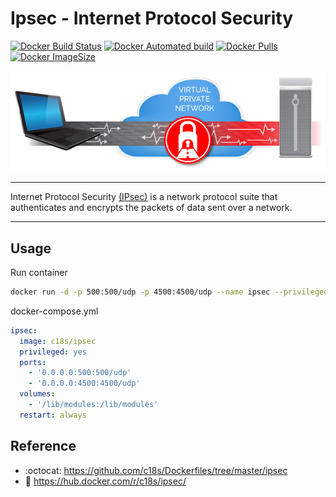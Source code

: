 # Ipsec - Internet Protocol Security

[![Docker Build Status](https://img.shields.io/docker/build/c18s/ipsec.svg)][dockerhub_build]
[![Docker Automated build](https://img.shields.io/docker/automated/c18s/ipsec.svg)][dockerhub]
[![Docker Pulls](https://img.shields.io/docker/pulls/c18s/ipsec.svg)][dockerhub]
[![Docker ImageSize](https://images.microbadger.com/badges/image/c18s/ipsec.svg)][dockerhub_tag]

![IPsec](logo.png "IPsec Logo")

----

Internet Protocol Security [(IPsec)][1] is a network protocol suite that authenticates and encrypts the packets of data sent over a network. 

----

## Usage

Run container

```bash
docker run -d -p 500:500/udp -p 4500:4500/udp --name ipsec --privileged -v /lib/modules:/lib/modules c18s/ipsec
```

docker-compose.yml

```yaml
ipsec:
  image: c18s/ipsec
  privileged: yes
  ports:
    - '0.0.0.0:500:500/udp'
    - '0.0.0.0:4500:4500/udp'
  volumes:
    - '/lib/modules:/lib/modules'
  restart: always
```

## Reference

- :octocat: <https://github.com/c18s/Dockerfiles/tree/master/ipsec>
- :whale: <https://hub.docker.com/r/c18s/ipsec/>

[1]: https://en.wikipedia.org/wiki/IPsec
[dockerhub]: https://hub.docker.com/r/c18s/ipsec/
[dockerhub_tag]: https://hub.docker.com/r/c18s/ipsec/tags/
[dockerhub_build]: https://hub.docker.com/r/c18s/ipsec/builds/
